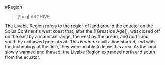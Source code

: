 #Region 

> [!bug] ARCHIVE

The Livable Region refers to the region of land around the equator on the Solus Continent's west coast that, after the [[Great Ice Age]], was closed off on the east by a mountain range, the west by the ocean, and north and south by unthawed permafrost. This is where civilization started, and with the technology at the time, they were unable to leave this area. As the land slowly warmed and thawed, the Livable Region expanded north and south from the equator.